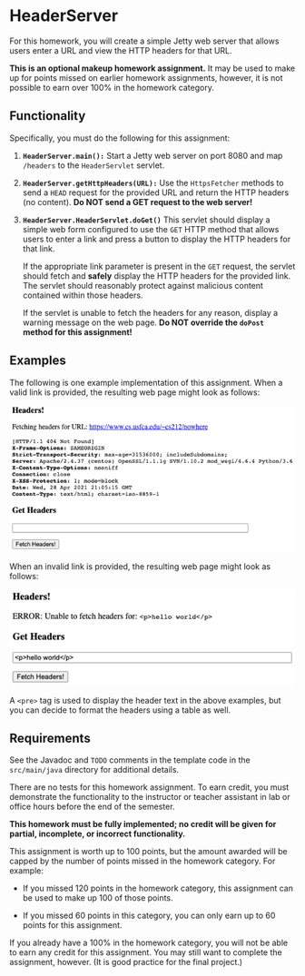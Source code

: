 HeaderServer
=================================================

For this homework, you will create a simple Jetty web server that allows users enter a URL and view the HTTP headers for that URL.

**This is an optional makeup homework assignment.** It may be used to make up for points missed on earlier homework assignments, however, it is not possible to earn over 100% in the homework category.

## Functionality ##

Specifically, you must do the following for this assignment:

  1. **`HeaderServer.main():`** Start a Jetty web server on port 8080 and map `/headers` to the `HeaderServlet` servlet.

  1. **`HeaderServer.getHttpHeaders(URL):`** Use the `HttpsFetcher` methods to send a `HEAD` request for the provided URL and return the HTTP headers (no content). **Do NOT send a GET request to the web server!**

  1. **`HeaderServer.HeaderServlet.doGet()`** This servlet should display a simple web form configured to use the `GET` HTTP method that allows users to enter a link and press a button to display the HTTP headers for that link.

      If the appropriate link parameter is present in the `GET` request, the servlet should fetch and **safely** display the HTTP headers for the provided link. The servlet should reasonably protect against malicious content contained within those headers.

      If the servlet is unable to fetch the headers for any reason, display a warning message on the web page. **Do NOT override the `doPost` method for this assignment!**

## Examples ##

The following is one example implementation of this assignment. When a valid link is provided, the resulting web page might look as follows:

![valid](src/main/resources/valid.png)

When an invalid link is provided, the resulting web page might look as follows:

![invalid](src/main/resources/invalid.png)

A `<pre>` tag is used to display the header text in the above examples, but you can decide to format the headers using a table as well.

## Requirements ##

See the Javadoc and `TODO` comments in the template code in the `src/main/java` directory for additional details.

There are no tests for this homework assignment. To earn credit, you must demonstrate the functionality to the instructor or teacher assistant in lab or office hours before the end of the semester.

**This homework must be fully implemented; no credit will be given for partial, incomplete, or incorrect functionality.**

This assignment is worth up to 100 points, but the amount awarded will be capped by the number of points missed in the homework category. For example:

  - If you missed 120 points in the homework category, this assignment can be used to make up 100 of those points.

  - If you missed 60 points in this category, you can only earn up to 60 points for this assignment.

If you already have a 100% in the homework category, you will not be able to earn any credit for this assignment. You may still want to complete the assignment, however. (It is good practice for the final project.)
